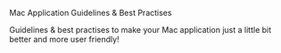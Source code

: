 Mac Application Guidelines &amp; Best Practises

Guidelines &amp; best practises to make your Mac application just a little bit better and more user friendly!

